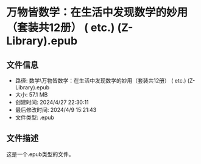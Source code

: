 ﻿# 万物皆数学：在生活中发现数学的妙用（套装共12册） ( etc.) (Z-Library).epub

## 文件信息
- 路径: 数学\万物皆数学：在生活中发现数学的妙用（套装共12册） ( etc.) (Z-Library).epub
- 大小: 57.1 MB
- 创建时间: 2024/4/27 22:30:11
- 最后修改时间: 2024/4/9 15:21:43
- 文件类型: .epub

## 文件描述
这是一个.epub类型的文件。

